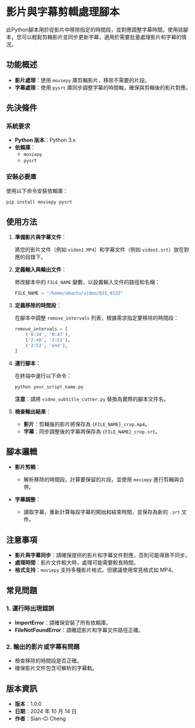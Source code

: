 
# 影片與字幕剪輯處理腳本

此Python腳本用於從影片中移除指定的時間段，並對應調整字幕時間。使用該腳本，您可以輕鬆剪輯影片並同步更新字幕，適用於需要批量處理影片和字幕的情況。

## 功能概述

- **影片處理**：使用 `moviepy` 庫剪輯影片，移除不需要的片段。
- **字幕處理**：使用 `pysrt` 庫同步調整字幕的時間軸，確保與剪輯後的影片對應。

## 先決條件

### 系統要求
- **Python 版本**：Python 3.x
- **依賴庫**：
  - `moviepy`
  - `pysrt`

### 安裝必要庫

使用以下命令安裝依賴庫：

```bash
pip install moviepy pysrt
```

## 使用方法

1. **準備影片與字幕文件**：

   將您的影片文件（例如 `video1.MP4`）和字幕文件（例如 `video1.srt`）放在對應的目錄下。

2. **定義輸入與輸出文件**：

   修改腳本中的 `FILE_NAME` 變數，以設置輸入文件的路徑和名稱：

   ```python
   FILE_NAME = "/home/ubuntu/video/DJI_0132"
   ```

3. **定義移除的時間段**：

   在腳本中調整 `remove_intervals` 列表，根據需求指定要移除的時間段：

   ```python
   remove_intervals = [
       ('0:34', '0:47'),
       ('2:48', '2:51'),
       ('2:53', 'end'),
   ]
   ```

4. **運行腳本**：

   在終端中運行以下命令：

   ```bash
   python your_script_name.py
   ```

   **注意**：請將 `video_subtitle_cutter.py` 替換為實際的腳本文件名。

5. **檢查輸出結果**：

   - **影片**：剪輯後的影片將保存為 `{FILE_NAME}_crop.mp4`。
   - **字幕**：同步調整後的字幕將保存為 `{FILE_NAME}_crop.srt`。

## 腳本邏輯

- **影片剪輯**：
  - 解析移除的時間段，計算要保留的片段，並使用 `moviepy` 進行剪輯與合併。

- **字幕調整**：
  - 讀取字幕，重新計算每段字幕的開始和結束時間，並保存為新的 `.srt` 文件。

## 注意事項

- **影片與字幕同步**：請確保提供的影片和字幕文件對應，否則可能導致不同步。
- **處理時間**：影片文件較大時，處理可能需要較長時間。
- **格式支持**：`moviepy` 支持多種影片格式，但建議使用常見格式如 MP4。

## 常見問題

### 1. 運行時出現錯誤

- **ImportError**：請確保安裝了所有依賴庫。
- **FileNotFoundError**：請確認影片和字幕文件路徑正確。

### 2. 輸出的影片或字幕有問題

- 檢查移除的時間段是否正確。
- 確保影片文件包含可解析的字幕軌。

## 版本資訊

- **版本**：1.0.0
- **日期**：2024 年 10 月 14 日
- **作者**：Sian-Ci Cheng
